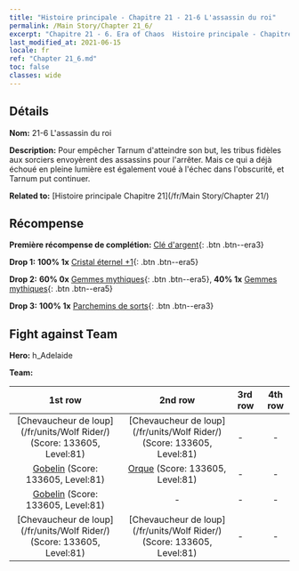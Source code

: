 ```yaml
---
title: "Histoire principale - Chapitre 21 - 21-6 L'assassin du roi"
permalink: /Main Story/Chapter 21_6/
excerpt: "Chapitre 21 - 6. Era of Chaos  Histoire principale - Chapitre 21_6. 21-6 L'assassin du roi"
last_modified_at: 2021-06-15
locale: fr
ref: "Chapter 21_6.md"
toc: false
classes: wide
---
```


## Détails

 **Nom:** 21-6 L'assassin du roi

 **Description:** Pour empêcher Tarnum d'atteindre son but, les tribus fidèles aux sorciers envoyèrent des assassins pour l'arrêter. Mais ce qui a déjà échoué en pleine lumière est également voué à l'échec dans l'obscurité, et Tarnum put continuer.

 **Related to:** [Histoire principale Chapitre 21](/fr/Main Story/Chapter 21/)

## Récompense

 **Première récompense de complétion:** [Clé d'argent](/ItemsFR/con_693/){: .btn .btn--era3}

 **Drop 1:** **100% 1x** [Cristal éternel +1](/ItemsFR/mat_73/){: .btn .btn--era5}

 **Drop 2:** **60% 0x** [Gemmes mythiques](/ItemsFR/mat_65/){: .btn .btn--era5}, **40% 1x** [Gemmes mythiques](/ItemsFR/mat_65/){: .btn .btn--era5}

 **Drop 3:** **100% 1x** [Parchemins de sorts](/ItemsFR/con_694/){: .btn .btn--era3}


## Fight against Team
 **Hero:** h_Adelaide

 **Team:**


  | 1st row | 2nd row | 3rd row | 4th row |
  |:----:|:----:|:----|:----:|
  | [Chevaucheur de loup](/fr/units/Wolf Rider/) (Score: 133605, Level:81)  | [Chevaucheur de loup](/fr/units/Wolf Rider/) (Score: 133605, Level:81)  | - | - |
  | [Gobelin](/fr/units/Goblin/) (Score: 133605, Level:81)  | [Orque](/fr/units/Orc/) (Score: 133605, Level:81)  | - | - |
  | [Gobelin](/fr/units/Goblin/) (Score: 133605, Level:81)  | - | - | - |
  | [Chevaucheur de loup](/fr/units/Wolf Rider/) (Score: 133605, Level:81)  | [Chevaucheur de loup](/fr/units/Wolf Rider/) (Score: 133605, Level:81)  | - | - |


